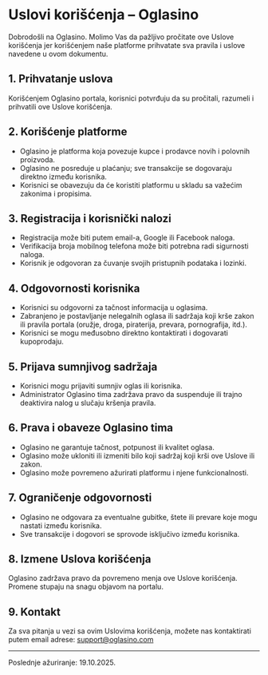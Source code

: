 # Uslovi korišćenja – Oglasino

Dobrodošli na Oglasino. Molimo Vas da pažljivo pročitate ove Uslove korišćenja jer korišćenjem naše platforme prihvatate sva pravila i uslove navedene u ovom dokumentu.

## 1. Prihvatanje uslova

Korišćenjem Oglasino portala, korisnici potvrđuju da su pročitali, razumeli i prihvatili ove Uslove korišćenja.

## 2. Korišćenje platforme

* Oglasino je platforma koja povezuje kupce i prodavce novih i polovnih proizvoda.
* Oglasino ne posreduje u plaćanju; sve transakcije se dogovaraju direktno između korisnika.
* Korisnici se obavezuju da će koristiti platformu u skladu sa važećim zakonima i propisima.

## 3. Registracija i korisnički nalozi

* Registracija može biti putem email-a, Google ili Facebook naloga.
* Verifikacija broja mobilnog telefona može biti potrebna radi sigurnosti naloga.
* Korisnik je odgovoran za čuvanje svojih pristupnih podataka i lozinki.

## 4. Odgovornosti korisnika

* Korisnici su odgovorni za tačnost informacija u oglasima.
* Zabranjeno je postavljanje nelegalnih oglasa ili sadržaja koji krše zakon ili pravila portala (oružje, droga, piraterija, prevara, pornografija, itd.).
* Korisnici se mogu međusobno direktno kontaktirati i dogovarati kupoprodaju.

## 5. Prijava sumnjivog sadržaja

* Korisnici mogu prijaviti sumnjiv oglas ili korisnika.
* Administrator Oglasino tima zadržava pravo da suspenduje ili trajno deaktivira nalog u slučaju kršenja pravila.

## 6. Prava i obaveze Oglasino tima

* Oglasino ne garantuje tačnost, potpunost ili kvalitet oglasa.
* Oglasino može ukloniti ili izmeniti bilo koji sadržaj koji krši ove Uslove ili zakon.
* Oglasino može povremeno ažurirati platformu i njene funkcionalnosti.

## 7. Ograničenje odgovornosti

* Oglasino ne odgovara za eventualne gubitke, štete ili prevare koje mogu nastati između korisnika.
* Sve transakcije i dogovori se sprovode isključivo između korisnika.

## 8. Izmene Uslova korišćenja

Oglasino zadržava pravo da povremeno menja ove Uslove korišćenja. Promene stupaju na snagu objavom na portalu.

## 9. Kontakt

Za sva pitanja u vezi sa ovim Uslovima korišćenja, možete nas kontaktirati putem email adrese: [support@oglasino.com](mailto:support@oglasino.com)

---

Poslednje ažuriranje: 19.10.2025.
